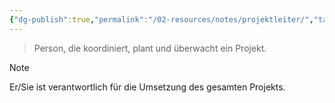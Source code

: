 ```yaml
---
{"dg-publish":true,"permalink":"/02-resources/notes/projektleiter/","tags":["GFN/prüfungsrelevant/AP1/vorbereitung","projektmanagement"],"noteIcon":"","updated":"2025-09-05T10:12:30.000+02:00"}
---
```


>Person, die koordiniert, plant und überwacht ein Projekt.

>[!note] 
>Er/Sie ist verantwortlich für die Umsetzung des gesamten Projekts.